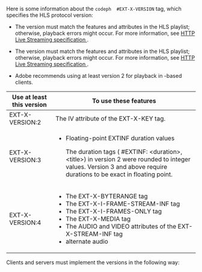 ---
---

<a id="section_8850183988124049A001758F117AD3A6"></a>

Here is some information about the `codeph  #EXT-X-VERSION` tag, which specifies the HLS protocol version:

* The version must match the features and attributes in the HLS playlist; otherwise, playback errors might occur.
  For more information, see [ HTTP Live Streaming specification ](https://datatracker.ietf.org/doc/draft-pantos-http-live-streaming/?include_text=1).
  
  
* The version must match the features and attributes in the HLS playlist; otherwise, playback errors might occur.
  For more information, see [ HTTP Live Streaming specification ](https://datatracker.ietf.org/doc/draft-pantos-http-live-streaming/?include_text=1).
  
  
* Adobe recommends using at least version 2 for playback in -based clients.
<table frame="all" colsep="1" rowsep="1" id="table_62EB98EDD9DE49EC84CB1C7D59BC40E6"> 
 <tgroup cols="2" colsep="1" rowsep="1" class="FormatA"> 
  <colspec colnum="1" colname="1" colwidth="26*" /> 
  <colspec colnum="2" colname="2" colwidth="74*" /> 
  <thead> 
   <tr rowsep="1"> 
    <th colname="1" class="entry"> Use at least this version </th> 
    <th colname="2" class="entry"> To use these features </th> 
   </tr> 
  </thead> 
  <tbody> 
   <tr rowsep="1"> 
    <td colname="1"> <span class="codeph"> EXT-X-VERSION:2 </span> </td> 
    <td colname="2"> The IV attribute of the <span class="codeph"> EXT-X-KEY </span> tag. </td> 
   </tr> 
   <tr rowsep="1"> 
    <td colname="1"> <span class="codeph"> EXT-X-VERSION:3 </span> </td> 
    <td colname="2"> 
     <ul id="ul_C9500D3F934848639C204BF248F139FF"> 
      <li id="li_535A7E3FABCB46FE872A7EA5DE2A1784">Floating-point <span class="codeph"> EXTINF </span> duration values <p>The duration tags ( <span class="codeph"> #EXTINF: </span>&lt;duration&gt;,&lt;title&gt;) in version 2 were rounded to integer values. Version 3 and above require durations to be exact in floating point. </p> </li> 
     </ul> </td> 
   </tr> 
   <tr rowsep="0"> 
    <td colname="1"> <p> <span class="codeph"> EXT-X-VERSION:4 </span> </p> </td> 
    <td colname="2"> <p> 
      <ul id="ul_83D61E909D0C413FBDAB7A4A0BE1F03C"> 
       <li id="li_5071F2BE2DB74BBFB1F23B3B30C5CFD6">The <span class="codeph"> EXT-X-BYTERANGE </span> tag </li> 
       <li id="li_A093F448567D475AB44656D4600BCBD6">The <span class="codeph"> EXT-X-I-FRAME-STREAM-INF </span> tag </li> 
       <li id="li_1084AE3B10FD4EB387D25EEDDFBBC8CD">The <span class="codeph"> EXT-X-I-FRAMES-ONLY </span> tag </li> 
       <li id="li_4FEFA36E300C403DBB77BB4DA46DB4EB">The <span class="codeph"> EXT-X-MEDIA </span> tag </li> 
       <li id="li_E53D81AED45C47AEA346FA3A1B191E5C">The <span class="codeph"> AUDIO </span> and <span class="codeph"> VIDEO </span> attributes of the <span class="codeph"> EXT-X-STREAM-INF </span> tag </li> 
       <li id="li_2E99A4971B8046F3845CF3D4D363CCCF"> 
        <ph conkeyref="phrases/primetime-sdk-name" /> alternate audio </li> 
      </ul> </p> </td> 
   </tr> 
  </tbody> 
 </tgroup> 
</table>

  Clients and servers must implement the versions in the following way:
  
  
